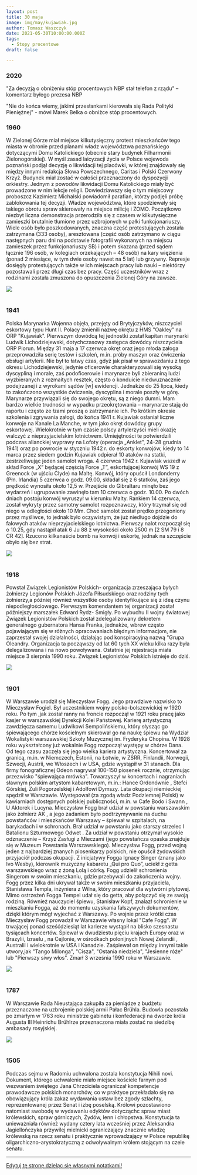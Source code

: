 ```yaml
---
layout: post
title: 30 maja
image: img/may/kujawiak.jpg
author: Tomasz Waszczyk
date: 2021-05-30T10:00:00.000Z
tags:
  - Stopy procentowe
draft: false

---
```


### 2020

"Za decyzją o obniżeniu stóp procentowych NBP stał telefon z rządu" – komentarz byłego prezesa NBP

"Nie do końca wiemy, jakimi przesłankami kierowała się Rada Polityki Pieniężnej" - mówi Marek Belka o obniżce stóp procentowych.

### 1960

W Zielonej Górze miał miejsce kilkutysięczny protest mieszkańców tego miasta w obronie przed planami władz województwa poznańskiego dotyczącymi Domu Katolickiego (obecnie stary budynek Filharmonii Zielonogórskiej).
W myśl zasad laicyzacji życia w Polsce wojewoda poznański podjął decyzję o likwidacji tej placówki, w której znajdowały się między innymi redakcja Słowa Powszechnego, Caritas i Polski Czerwony Krzyż. Budynek miał zostać w całości przeznaczony do dyspozycji orkiestry. Jednym z powodów likwidacji Domu Katolickiego miały być prowadzone w nim lekcje religii.
Dowiedziawszy się o tym miejscowy proboszcz Kazimierz Michalski powiadomił parafian, którzy podjęli próbę zablokowania tej decyzji. Władze województwa, które spodziewały się takiego obrotu spraw skierowały na miejsce milicję i ZOMO. Początkowo niezbyt liczna demonstracja przerodziła się z czasem w kilkutysięczne zamieszki brutalnie tłumione przez uzbrojonych w pałki funkcjonariuszy.
Wiele osób było poszkodowanych, znaczna część protestujących została zatrzymana (333 osoby), aresztowana (część osób zatrzymano w ciągu następnych paru dni na podstawie fotografii wykonanych na miejscu zamieszek przez funkcjonariuszy SB) i potem skazana (przed sądem łącznie 196 osób, w kolegiach orzekających – 48 osób) na kary więzienia (ponad 2 miesiące, w tym dwie osoby nawet na 5 lat) lub grzywny. Represje dosięgły protestujących także w ich miejscach pracy lub nauki – niektórzy pozostawali przez długi czas bez pracy. Część uczestników wraz z rodzinami została zmuszona do opuszczenia Zielonej Góry na zawsze.

<img src="./img/may/domkatolicki.jpg"><br><br>

### 1941

Polska Marynarka Wojenna objęła, przejęty od Brytyjczyków, niszczyciel eskortowy typu Hunt II. Polacy zmienili nazwę okrętu z HMS "Oakley" na ORP "Kujawiak".
Pierwszym dowódcą tej jednostki został kapitan marynarki Ludwik Lichodziejewski, dotychczasowy zastępca dowódcy niszczyciela ORP Piorun. Między 31 maja a 17 czerwca okręt oraz jego młoda załoga przeprowadziła serię testów i szkoleń, m.in. próby maszyn oraz ćwiczenia obsługi artylerii. Nie był to łatwy czas, gdyż jak pisał w sprawozdaniu z tego okresu Lichodziejewski, jedynie oficerowie
charakteryzowali się wysoką dyscypliną i
morale, zaś podoficerowie i marynarze byli
zbieraniną ludzi wyzbieranych z rozmaitych
resztek, często o konduicie niedwuznacznie
podejrzanej i z wyrokami sądów [w] ewidencji.
Jednakże do 25 lipca, kiedy to zakończono
wszystkie ćwiczenia, dyscyplina i morale
poszły w górę. Marynarze przywiązali się do
swojego okrętu, są z niego dumni. Mam
bardzo wielkie trudności w wypadku
przeokrętowania – marynarze stają do raportu
i często ze łzami proszą o zatrzymanie ich.
Po krótkim okresie szkolenia i zgrywania
załogi, do końca 1941 r. Kujawiak osłaniał
liczne konwoje na Kanale La Manche, w tym
jako okręt dowódcy grupy eskortowej.
Wielokrotnie w tym czasie polscy artylerzyści
mieli okazję walczyć z nieprzyjacielskim
lotnictwem. Umiejętności te potwierdzili
podczas alianckiej wyprawy na Lofoty
(operacja „Anklet”, 24-28 grudnia 1941) oraz
po powrocie w styczniu 1942 r. do eskorty
konwojów, kiedy to 14 marca przez siedem
godzin Kujawiak odpierał 10 ataków na statki,
zestrzeliwując jeden samolot wroga.
4 czerwca 1942 r. Kujawiak wszedł w skład
Force „X” będącej częścią Force „T”,
eskortującej konwój WS 19 z Greenock (w
ujściu Clyde) na Maltę. Konwój, który opuścił
Londonderry (Płn. Irlandia) 5 czerwca o godz.
09.00, składał się z 6 statków, zaś jego
prędkość wynosiła około 12,5 w. Przejście do Gibraltaru minęło bez wydarzeń i ugrupowanie zawinęło tam 10 czerwca o godz. 10.00. Po dwóch dniach postoju konwój wyruszył w
kierunku Malty. Rankiem 14 czerwca, został wykryty przez samotny samolot rozpoznawczy, który trzymał się od niego w odległości około 10 Mm. Choć samolot został prędko przegoniony przez myśliwce, to jednak było oczywistym, że już niedługo dojdzie do
falowych ataków nieprzyjacielskiego lotnictwa.
Pierwszy nalot rozpoczął się o 10.25, gdy nastąpił atak 6 Ju 88 z wysokości około 2500 m [2 SM 79 i 8 CR 42]. Rzucono kilkanaście bomb na konwój i eskortę, jednak na szczęście obyło się bez strat.

<img src="./img/may/kujawiak.jpg"><br><br>

### 1918

Powstał Związek Legionistów Polskich- organizacja zrzeszająca byłych żołnierzy Legionów Polskich Józefa Piłsudskiego oraz rodziny tych żołnierzy,a później również wszystkie osoby identyfikujące się z ideą czynu niepodległościowego.
Pierwszym komendantem tej organizacji został późniejszy marszałek Edward Rydz- Śmigły.
Po wybuchu II wojny światowej Związek
Legionistów Polskich został
zdelegalizowany dekretem generalnego
gubernatora Hansa Franka, jednakże, wbrew
często pojawiającym się w różnych
opracowaniach błędnym informacjom, nie
zaprzestał swojej działalności, działając
pod konspiracyjną nazwą "Grupa Oleandry.
Organizacja ta począwszy od lat 60 tych XX wieku kilka razy była delegalizowana i na nowo powoływana. Ostatnie jej rejestracja miała miejsce 3 sierpnia 1990 roku.
Związek Legionistów Polskich istnieje do dziś.

<img src="./img/may/zlp.jpg"><br><br>

### 1901

W Warszawie urodził się Mieczysław Fogg. Jego prawdziwe nazwisko to Mieczysław Fogiel.
Był uczestnikiem wojny polsko-bolszewickiej w 1920 roku. Po tym ,jak został ranny na froncie rozpoczął w 1921 roku pracę jako kasjer w warszawskiej Dyrekcji Kolei Państowej.
Karierę artystyczną zawdzięcza samemu Ludwikowi Sempolińskiemu, który słysząc go śpiewającego chórze kościelnym skierował go na naukę śpiewu na Wydział Wokalistyki warszawskiej Szkoły Muzycznej im. Fryderyka Chopina.
W 1928 roku wykształcony już wokalnie Fogg rozpoczął występy w chórze Dana. Od tego czasu zaczęła się jego wielka kariera artystyczna.
Koncertował za granicą, m.in. w Niemczech, Estonii, na Łotwie, w ZSRR, Finlandii, Norwegii, Szwecji, Austrii, we Włoszech i w
USA, gdzie wystąpił w 31 stanach. Dla
firmy fonograficznej Odeon nagrywał
100-150 piosenek rocznie, otrzymując
przezwisko "śpiewająca mrówka".
Towarzyszył w koncertach i nagraniach
sławnym polskim artystom kabaretowym,
m.in.: Hance Ordonównie , Stefci Górskiej, Zuli Pogorzelskiej i Adolfowi Dymszy.
Lata okupacji niemieckiej spędził w
Warszawie. Występował (za zgodą władz
Podziemnej Polski) w kawiarniach
dostępnych polskiej publiczności, m.in. w
Cafe Bodo i Swann , U Aktorek i Lucyna.
Mieczysław Fogg brał udział w powstaniu
warszawskim jako żołnierz AK , a jego
zadaniem było podtrzymywanie na duchu
powstańców i mieszkańców Warszawy –
śpiewał w szpitalach, na barykadach i w
schronach. Brał udział w powstaniu jako
starszy strzelec I Batalionu Szturmowego
Odwet . Za udział w powstaniu otrzymał
wysokie odznaczenie – Krzyż Zasługi z
Mieczami (jego powstańcza opaska
znajduje się w Muzeum Powstania
Warszawskiego). Mieczysław Fogg, przed
wojną jeden z najbardziej znanych
piosenkarzy polskich, nie opuścił
żydowskich przyjaciół podczas okupacji. Z
inicjatywy Fogga Ignacy Singer (znany jako
Ivo Wesby), kierownik muzyczny kabaretu
„Qui pro Quo”, uciekł z getta
warszawskiego wraz z żoną Lolą i córką.
Fogg udzielił schronienia Singerom w
swoim mieszkaniu, gdzie przebywali do
zakończenia wojny. Fogg przez kilka dni
ukrywał także w swoim mieszkaniu
przyjaciela, Stanisława Templa, inżyniera z
Wilna, który pracował dla wytwórni
płytowej. Mimo ostrzeżeń Fogga Tempel
udał się do getta, aby połączyć się ze swoją
rodziną.
Również nauczyciel śpiewu, Stanisław Kopf,
znalazł schronienie w mieszkaniu Fogga, aż
do momentu uzyskania fałszywych
dokumentów, dzięki którym mógł wyjechać
z Warszawy.
Po wojnie przez krótki czas Mieczysław Fogg prowadził w Warszawie własny lokal "Cafe Fogg".
W trwającej ponad sześćdziesiąt lat
karierze wystąpił na blisko szesnastu
tysiącach koncertów. Śpiewał w dwudziestu
pięciu krajach Europy oraz w Brazylii,
Izraelu , na Cejlonie, w ośrodkach
polonijnych Nowej Zelandii , Australii i
wielokrotnie w USA i Kanadzie.
Zaśpiewał on między innymi takie utwory,jak "Tango Milonga", "Cisza", "Ostania niedziela", "Jesienne róże" lub "Pierwszy siwy włos".
Zmarł 3 września 1990 roku w Warszawie.

<img src="./img/may/fogiel.jpg"><br><br>

### 1787

W Warszawie Rada Nieustająca zakupiła za pieniądze z budżetu przeznaczone na uzbrojenie polskiej armii Pałac Brühla. Budowla pozostała po zmarłym w 1763 roku ministrze gabinetu i konfederacji na dworze króla Augusta III Heinrichu Brühlrze przeznaczona miała zostać na siedzibę ambasady rosyjskiej.

<img src="./img/may/palacbruhla.jpg"><br><br>

### 1505

Podczas sejmu w Radomiu uchwalona zostala konstytucja Nihili novi. Dokument, którego uchwalenie miało miejsce kościele farnym pod wezwaniem świętego Jana Chrzciciela ograniczał kompetencje prawodawcze polskich monarchów, co w praktyce przekładało się na obowiązujący króla zakaz wydawania ustaw bez zgody szlachty, reprezentowanej przez Senat i izbę poselską. Królowi pozostawiono natomiast swobodę w wydawaniu edyktów dotycząchc spraw miast królewskich, spraw górniczych, Żydów, lenn i chłopstwa. Konstytucja ta unieważniała również wydany cztery lata wcześniej przez Aleksandra Jagiellończyka przywilej mielnicki ograniczający znacznie władzę królewską na rzecz senatu i praktycznie wprowadzający w Polsce republikę oligarchiczno-arystokratyczną z odwoływalnym królem stojącym na czele senatu.

---

<a href="https://github.com/TomaszWaszczyk/historia.waszczyk.com/edit/master/src/content/may-30.md" target="_blank">Edytuj tę stronę dzieląc się własnymi notatkami!</a>
